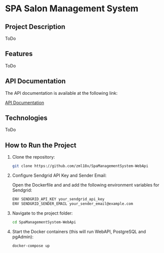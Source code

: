 # SPA Salon Management System

## Project Description

ToDo

## Features

ToDo

## API Documentation

The API documentation is available at the following link:

[API Documentation](https://documenter.getpostman.com/view/28707892/2sAXxJiExN)

## Technologies

ToDo

## How to Run the Project

1. Clone the repository:

   ```bash
   git clone https://github.com/zml18x/SpaManagementSystem-WebApi
   ```
   
2. Configure Sendgrid API Key and Sender Email:

   Open the Dockerfile and and add the following environment variables for Sendgrid:
   ```bash
   ENV SENDGRID_API_KEY your_sendgrid_api_key
   ENV SENDGRID_SENDER_EMAIL your_sender_email@example.com
   ```

3. Navigate to the project folder:

   ```bash
   cd SpaManagementSystem-WebApi
   ```

4. Start the Docker containers (this will run WebAPI, PostgreSQL and pgAdmin):

   ```bash
   docker-compose up
   ```